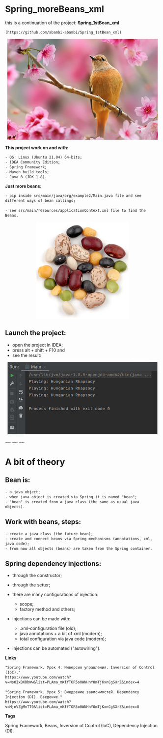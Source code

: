   # Spring_moreBeans_xml
 this is a continuation of the project:
 **Spring_1stBean_xml**

 	(https://github.com/abambi-abambi/Spring_1stBean_xml)
 <html><center><img src = "./docs/spring.png"></center></html>

**This project work on and with:**

	- OS: Linux (Ubuntu 21.04) 64-bits;
	- IDEA Community Edition;
	- Spring Framework;
	- Maven build tools;
	- Java 8 (JDK 1.8).

 **Just more beans:**

	- pip inside src/main/java/org/example2/Main.java file and see different ways of bean callings;

	- see src/main/resources/applicationContext.xml file to find the Beans.
 <html><center><img src = "./docs/beans.png" width="300px"></center></html>


 ## Launch the project:
 - open the project in IDEA;
 - press alt + shift + F10 and
 - see the result:

 <html><center><img src = "./docs/result.png"></center></html>

~~ ~~ ~~
# A bit of theory

 ## Bean is:

	- a java object;
	- when java object is created via Spring it is named "bean";
	- "bean" is created from a java class (the same as usual java objects).

 ## Work with beans, steps:

	- create a java class (the future bean);
	- create and connect beans via Spring mechanisms (annotations, xml, java code);
	- from now all objects (beans) are taken from the Spring container.

 ## Spring dependency injections:

- through the constructor;

- through the setter;

- there are many configurations of injection:
	- scope;
	- factory method and others;
- injections can be made with:
	- .xml-configuration file (old);
	- java annotations + a bit of xml (modern);
	- total configuration via java code (modern); 
- injections can be automated ("autowiring").

**Links**

	"Spring Framework. Урок 4: Инверсия управления. Inversion of Control (IoC)."
	https://www.youtube.com/watch?v=Ns0IxBXDbWw&list=PLAma_mKffTOR5o0WNHnY0mTjKxnCgSXrZ&index=4

	"Spring Framework. Урок 5: Внедрение зависимостей. Dependency Injection (DI). Введение."
	https://www.youtube.com/watch?v=MjnVZgMnTT0&list=PLAma_mKffTOR5o0WNHnY0mTjKxnCgSXrZ&index=8

**Tags**

Spring Framework, Beans, Inversion of Control (IoC), Dependency Injection (DI).
